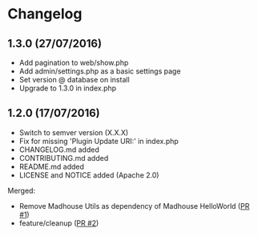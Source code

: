 # Changelog

## 1.3.0 (27/07/2016)

- Add pagination to web/show.php
- Add admin/settings.php as a basic settings page
- Set version @ database on install
- Upgrade to 1.3.0 in index.php

## 1.2.0 (17/07/2016)

- Switch to semver version (X.X.X)
- Fix for missing 'Plugin Update URI:' in index.php
- CHANGELOG.md added
- CONTRIBUTING.md added
- README.md added
- LICENSE and NOTICE added (Apache 2.0)

Merged:

- Remove Madhouse Utils as dependency of Madhouse HelloWorld ([PR #1](https://github.com/friends-of-osclass/madhouse_helloworld/pull/1))
- feature/cleanup ([PR #2](https://github.com/friends-of-osclass/madhouse_helloworld/pull/2))
